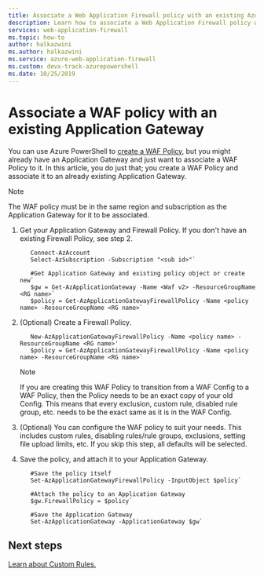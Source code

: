 ```yaml
---
title: Associate a Web Application Firewall policy with an existing Azure Application Gateway
description: Learn how to associate a Web Application Firewall policy with an existing Azure Application Gateway.
services: web-application-firewall
ms.topic: how-to
author: halkazwini
ms.author: halkazwini
ms.service: azure-web-application-firewall
ms.custom: devx-track-azurepowershell
ms.date: 10/25/2019
---
```


# Associate a WAF policy with an existing Application Gateway

You can use Azure PowerShell to [create a WAF Policy](create-waf-policy-ag.md), but you might already have an Application Gateway and just want to associate a WAF Policy to it. In this article, you do just that; you create a WAF Policy and associate it to an already existing Application Gateway. 

 > [!NOTE]
 > The WAF policy must be in the same region and subscription as the Application Gateway for it to be associated.

1. Get your Application Gateway and Firewall Policy. If you don't have an existing Firewall Policy, see step 2. 

   ```azurepowershell-interactive
      Connect-AzAccount
      Select-AzSubscription -Subscription "<sub id>"`

      #Get Application Gateway and existing policy object or create new`
      $gw = Get-AzApplicationGateway -Name <Waf v2> -ResourceGroupName <RG name>`
      $policy = Get-AzApplicationGatewayFirewallPolicy -Name <policy name> -ResourceGroupName <RG name>`
   ```

2. (Optional) Create a Firewall Policy.

   ```azurepowershell-interactive
      New-AzApplicationGatewayFirewallPolicy -Name <policy name> -ResourceGroupName <RG name>'
      $policy = Get-AzApplicationGatewayFirewallPolicy -Name <policy name> -ResourceGroupName <RG name>`
   ```
   > [!NOTE]
   > If you are creating this WAF Policy to transition from a WAF Config to a WAF Policy, then the Policy needs to be an exact copy of your old Config. This means that every exclusion, custom rule, disabled rule group, etc. needs to be the exact same as it is in the WAF Config.
3. (Optional) You can configure the WAF policy to suit your needs. This includes custom rules, disabling rules/rule groups, exclusions,    setting file upload limits, etc. If you skip this step, all defaults will be selected. 
   
4. Save the policy, and attach it to your Application Gateway. 
   
   ```azurepowershell-interactive
      #Save the policy itself
      Set-AzApplicationGatewayFirewallPolicy -InputObject $policy`
   
      #Attach the policy to an Application Gateway
      $gw.FirewallPolicy = $policy`
   
      #Save the Application Gateway
      Set-AzApplicationGateway -ApplicationGateway $gw`
   ```

## Next steps
[Learn about Custom Rules.](configure-waf-custom-rules.md)
